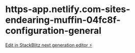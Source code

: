 # https-app.netlify.com-sites-endearing-muffin-04fc8f-configuration-general

[Edit in StackBlitz next generation editor ⚡️](https://stackblitz.com/~/github.com/Firestonecanon/https-app.netlify.com-sites-endearing-muffin-04fc8f-configuration-general)